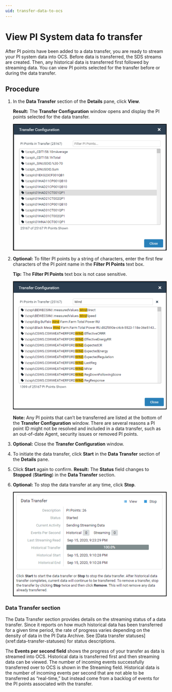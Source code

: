 ```yaml
---
uid: transfer-data-to-ocs
---
```


# View PI System data fo transfer

After PI points have been added to a data transfer, you are ready to stream your PI system data into OCS. Before data is transferred, the SDS streams are created.  Then, any historical data is transferred first followed by streaming data. You can view PI points selected for the transfer before or during the data transfer.

## Procedure

1. In the **Data Transfer** section of the **Details** pane, click **View**.

    **Result:** The **Transfer Configuration** window opens and display the PI points selected for the data transfer.

    ![ ](../../images/transfer-config-window.png)

2. **Optional:** To filter PI points by a string of characters, enter the first few characters of the PI point name in the **Filter PI Points** text box.
    
    **Tip:** The **Filter PI Points** text box is not case sensitive.

   ![ ](../../images/transfer-config-filtered.png)

    **Note:** Any PI points that can’t be transferred are listed at the bottom of the **Transfer Configuration** window. There are several reasons a PI point ID might not be resolved and included in a data transfer, such as an out-of-date Agent, security issues or removed PI points.
3. **Optional:** Close the **Transfer Configuration** window.
4. To initiate the data transfer, click **Start** in the **Data Transfer** section of the **Details** pane.
5. Click **Start** again to confirm.
**Result:** The **Status** field changes to **Stopped** (**Starting**) in the **Data Transfer** section.
6. **Optional:** To stop the data transfer at any time, click **Stop**.

    ![ ](../../images/data-transfer-started.png)


### Data Transfer section
The Data Transfer section provides details on the streaming status of a data transfer. Since it reports on how much historical data has been transferred for a given time period, the rate of progress varies depending on the density of data in the PI Data Archive. See [Data transfer statuses] (xref:data-transfer-statuses) for status descriptions. 

The **Events per second field** shows the progress of your transfer as data is streamed into OCS. Historical data is transferred first and then streaming data can be viewed. The number of incoming events successfully transferred over to OCS is shown in the Streaming field. Historical data is the number of incoming events per second that are not able to be transferred as “real-time,” but instead come from a backlog of events for the PI points associated with the transfer.
